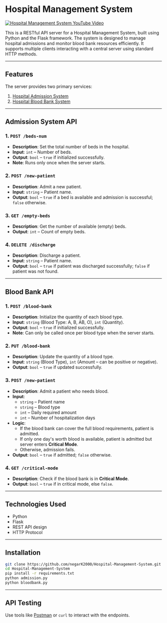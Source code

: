 # Hospital Management System

[![Hospital Management System YouTube Video](https://img.youtube.com/vi/UxrR2jmaVbA/0.jpg)](https://youtu.be/UxrR2jmaVbA)

This is a RESTful API server for a Hospital Management System, built using Python and the Flask framework. The system is designed to manage hospital admissions and monitor blood bank resources efficiently. It supports multiple clients interacting with a central server using standard HTTP methods.

---

## Features

The server provides two primary services:

1. [Hospital Admission System](#admission-system-api)
2. [Hospital Blood Bank System](#blood-bank-api)

---

## Admission System API

### 1. `POST /beds-num`

- **Description**: Set the total number of beds in the hospital.
- **Input**: `int` – Number of beds.
- **Output**: `bool` – `true` if initialized successfully.
- **Note**: Runs only once when the server starts.

### 2. `POST /new-patient`

- **Description**: Admit a new patient.
- **Input**: `string` – Patient name.
- **Output**: `bool` – `true` if a bed is available and admission is successful; `false` otherwise.

### 3. `GET /empty-beds`

- **Description**: Get the number of available (empty) beds.
- **Output**: `int` – Count of empty beds.

### 4. `DELETE /discharge`

- **Description**: Discharge a patient.
- **Input**: `string` – Patient name.
- **Output**: `bool` – `true` if patient was discharged successfully; `false` if patient was not found.

---

## Blood Bank API

### 1. `POST /blood-bank`

- **Description**: Initialize the quantity of each blood type.
- **Input**: `string` (Blood Type: A, B, AB, O), `int` (Quantity).
- **Output**: `bool` – `true` if initialized successfully.
- **Note**: Can only be called once per blood type when the server starts.

### 2. `PUT /blood-bank`

- **Description**: Update the quantity of a blood type.
- **Input**: `string` (Blood Type), `int` (Amount – can be positive or negative).
- **Output**: `bool` – `true` if updated successfully.

### 3. `POST /new-patient`

- **Description**: Admit a patient who needs blood.
- **Input**:
  - `string` – Patient name
  - `string` – Blood type
  - `int` – Daily required amount
  - `int` – Number of hospitalization days
- **Logic**:
  - If the blood bank can cover the full blood requirements, patient is admitted.
  - If only one day's worth blood is available, patient is admitted but server enters **Critical Mode**.
  - Otherwise, admission fails.
- **Output**: `bool` – `true` if admitted; `false` otherwise.

### 4. `GET /critical-mode`

- **Description**: Check if the blood bank is in **Critical Mode**.
- **Output**: `bool` – `true` if in critical mode, else `false`.

---

## Technologies Used

- Python
- Flask
- REST API design
- HTTP Protocol

---

## Installation

```bash
git clone https://github.com/negarK2000/Hospital-Management-System.git
cd Hospital-Management-System
pip install -r requirements.txt
python admission.py
python bloodbank.py
```

---

## API Testing

Use tools like [Postman](https://www.postman.com/) or `curl` to interact with the endpoints.

